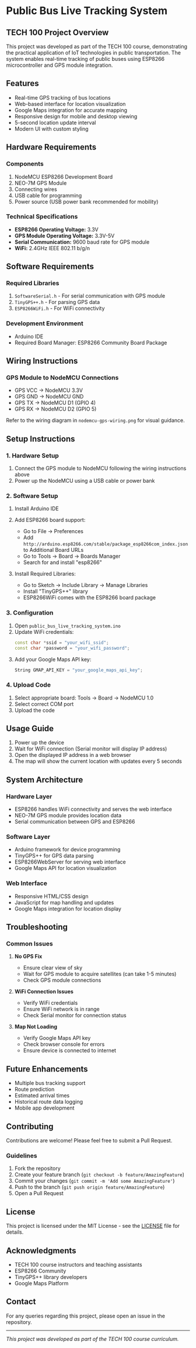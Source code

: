 # Public Bus Live Tracking System

## TECH 100 Project Overview
This project was developed as part of the TECH 100 course, demonstrating the practical application of IoT technologies in public transportation. The system enables real-time tracking of public buses using ESP8266 microcontroller and GPS module integration.

## Features
- Real-time GPS tracking of bus locations
- Web-based interface for location visualization
- Google Maps integration for accurate mapping
- Responsive design for mobile and desktop viewing
- 5-second location update interval
- Modern UI with custom styling

## Hardware Requirements
### Components
1. NodeMCU ESP8266 Development Board
2. NEO-7M GPS Module
3. Connecting wires
4. USB cable for programming
5. Power source (USB power bank recommended for mobility)

### Technical Specifications
- **ESP8266 Operating Voltage:** 3.3V
- **GPS Module Operating Voltage:** 3.3V-5V
- **Serial Communication:** 9600 baud rate for GPS module
- **WiFi:** 2.4GHz IEEE 802.11 b/g/n

## Software Requirements
### Required Libraries
1. `SoftwareSerial.h` - For serial communication with GPS module
2. `TinyGPS++.h` - For parsing GPS data
3. `ESP8266WiFi.h` - For WiFi connectivity

### Development Environment
- Arduino IDE
- Required Board Manager: ESP8266 Community Board Package

## Wiring Instructions
### GPS Module to NodeMCU Connections
- GPS VCC → NodeMCU 3.3V
- GPS GND → NodeMCU GND
- GPS TX → NodeMCU D1 (GPIO 4)
- GPS RX → NodeMCU D2 (GPIO 5)

Refer to the wiring diagram in `nodemcu-gps-wiring.png` for visual guidance.

## Setup Instructions

### 1. Hardware Setup
1. Connect the GPS module to NodeMCU following the wiring instructions above
2. Power up the NodeMCU using a USB cable or power bank

### 2. Software Setup
1. Install Arduino IDE
2. Add ESP8266 board support:
   - Go to File → Preferences
   - Add `http://arduino.esp8266.com/stable/package_esp8266com_index.json` to Additional Board URLs
   - Go to Tools → Board → Boards Manager
   - Search for and install "esp8266"

3. Install Required Libraries:
   - Go to Sketch → Include Library → Manage Libraries
   - Install "TinyGPS++" library
   - ESP8266WiFi comes with the ESP8266 board package

### 3. Configuration
1. Open `public_bus_live_tracking_system.ino`
2. Update WiFi credentials:
   ```cpp
   const char *ssid = "your_wifi_ssid";
   const char *password = "your_wifi_password";
   ```
3. Add your Google Maps API key:
   ```cpp
   String GMAP_API_KEY = "your_google_maps_api_key";
   ```

### 4. Upload Code
1. Select appropriate board: Tools → Board → NodeMCU 1.0
2. Select correct COM port
3. Upload the code

## Usage Guide
1. Power up the device
2. Wait for WiFi connection (Serial monitor will display IP address)
3. Open the displayed IP address in a web browser
4. The map will show the current location with updates every 5 seconds

## System Architecture
### Hardware Layer
- ESP8266 handles WiFi connectivity and serves the web interface
- NEO-7M GPS module provides location data
- Serial communication between GPS and ESP8266

### Software Layer
- Arduino framework for device programming
- TinyGPS++ for GPS data parsing
- ESP8266WebServer for serving web interface
- Google Maps API for location visualization

### Web Interface
- Responsive HTML/CSS design
- JavaScript for map handling and updates
- Google Maps integration for location display

## Troubleshooting
### Common Issues
1. **No GPS Fix**
   - Ensure clear view of sky
   - Wait for GPS module to acquire satellites (can take 1-5 minutes)
   - Check GPS module connections

2. **WiFi Connection Issues**
   - Verify WiFi credentials
   - Ensure WiFi network is in range
   - Check Serial monitor for connection status

3. **Map Not Loading**
   - Verify Google Maps API key
   - Check browser console for errors
   - Ensure device is connected to internet

## Future Enhancements
- Multiple bus tracking support
- Route prediction
- Estimated arrival times
- Historical route data logging
- Mobile app development

## Contributing
Contributions are welcome! Please feel free to submit a Pull Request.

### Guidelines
1. Fork the repository
2. Create your feature branch (`git checkout -b feature/AmazingFeature`)
3. Commit your changes (`git commit -m 'Add some AmazingFeature'`)
4. Push to the branch (`git push origin feature/AmazingFeature`)
5. Open a Pull Request

## License
This project is licensed under the MIT License - see the [LICENSE](LICENSE) file for details.

## Acknowledgments
- TECH 100 course instructors and teaching assistants
- ESP8266 Community
- TinyGPS++ library developers
- Google Maps Platform

## Contact
For any queries regarding this project, please open an issue in the repository.

---
*This project was developed as part of the TECH 100 course curriculum.*